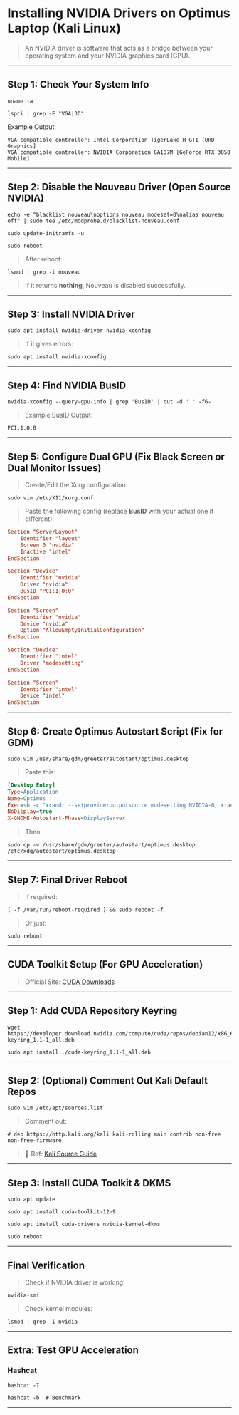 
# Installing NVIDIA Drivers on Optimus Laptop (Kali Linux)

> An NVIDIA driver is software that acts as a bridge between your operating system and your NVIDIA graphics card (GPU).
---

## Step 1: Check Your System Info

```
uname -a
```
```
lspci | grep -E "VGA|3D"
```

Example Output:

```
VGA compatible controller: Intel Corporation TigerLake-H GT1 [UHD Graphics]
VGA compatible controller: NVIDIA Corporation GA107M [GeForce RTX 3050 Mobile]
```

---

## Step 2: Disable the Nouveau Driver (Open Source NVIDIA)

```
echo -e "blacklist nouveau\noptions nouveau modeset=0\nalias nouveau off" | sudo tee /etc/modprobe.d/blacklist-nouveau.conf
```
```
sudo update-initramfs -u
```
```
sudo reboot
```

> After reboot:

```
lsmod | grep -i nouveau
```
> If it returns **nothing**, Nouveau is disabled successfully.

---

##  Step 3: Install NVIDIA Driver

```
sudo apt install nvidia-driver nvidia-xconfig
```
> If it gives errors:

```
sudo apt install nvidia-xconfig
```

---

## Step 4: Find NVIDIA BusID

```
nvidia-xconfig --query-gpu-info | grep 'BusID' | cut -d ' ' -f6-
```
> Example BusID Output:

```
PCI:1:0:0
```

---

## Step 5: Configure Dual GPU (Fix Black Screen or Dual Monitor Issues)

> Create/Edit the Xorg configuration:

```
sudo vim /etc/X11/xorg.conf
```

> Paste the following config (replace **BusID** with your actual one if different):

```conf
Section "ServerLayout"
    Identifier "layout"
    Screen 0 "nvidia"
    Inactive "intel"
EndSection

Section "Device"
    Identifier "nvidia"
    Driver "nvidia"
    BusID "PCI:1:0:0"
EndSection

Section "Screen"
    Identifier "nvidia"
    Device "nvidia"
    Option "AllowEmptyInitialConfiguration"
EndSection

Section "Device"
    Identifier "intel"
    Driver "modesetting"
EndSection

Section "Screen"
    Identifier "intel"
    Device "intel"
EndSection
```

---

## Step 6: Create Optimus Autostart Script (Fix for GDM)

```
sudo vim /usr/share/gdm/greeter/autostart/optimus.desktop
```

> Paste this:

```ini
[Desktop Entry]
Type=Application
Name=Optimus
Exec=sh -c "xrandr --setprovideroutputsource modesetting NVIDIA-0; xrandr --auto"
NoDisplay=true
X-GNOME-Autostart-Phase=DisplayServer
```

> Then:

```
sudo cp -v /usr/share/gdm/greeter/autostart/optimus.desktop /etc/xdg/autostart/optimus.desktop
```

---

## Step 7: Final Driver Reboot

> If required:

```
[ -f /var/run/reboot-required ] && sudo reboot -f
```

> Or just:

```
sudo reboot
```

---

## CUDA Toolkit Setup (For GPU Acceleration)

> Official Site: [CUDA Downloads](https://developer.nvidia.com/cuda-downloads)

---

##  Step 1: Add CUDA Repository Keyring

```
wget https://developer.download.nvidia.com/compute/cuda/repos/debian12/x86_64/cuda-keyring_1.1-1_all.deb
```
```
sudo apt install ./cuda-keyring_1.1-1_all.deb
```

---

## Step 2: (Optional) Comment Out Kali Default Repos

```
sudo vim /etc/apt/sources.list
```

> Comment out:

```
# deb https://http.kali.org/kali kali-rolling main contrib non-free non-free-firmware
```

> 🔗 Ref: [Kali Source Guide](https://www.kali.org/docs/general-use/kali-linux-sources-list-repositories/)

---

## Step 3: Install CUDA Toolkit & DKMS

```
sudo apt update
```
```
sudo apt install cuda-toolkit-12-9
```
```
sudo apt install cuda-drivers nvidia-kernel-dkms
```
```
sudo reboot
```

---

## Final Verification

> Check if NVIDIA driver is working:

```
nvidia-smi
```

> Check kernel modules:

```
lsmod | grep -i nvidia
```

---

## Extra: Test GPU Acceleration

###  Hashcat

```
hashcat -I
```
```
hashcat -b  # Benchmark
```
---
